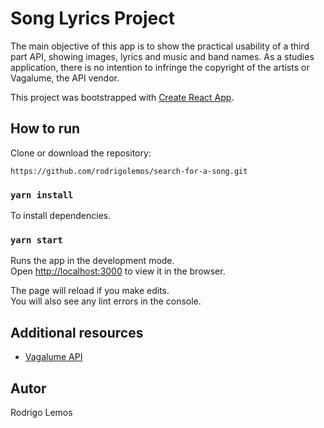 # Song Lyrics Project

The main objective of this app is to show the practical usability of a third part API, showing images, lyrics and music and band names. As a studies application, there is no intention to infringe the copyright of the artists or Vagalume, the API vendor.

This project was bootstrapped with [Create React App](https://github.com/facebook/create-react-app).

## How to run

Clone or download the repository:
```
https://github.com/rodrigolemos/search-for-a-song.git
```

### `yarn install`

To install dependencies.<br />

### `yarn start`

Runs the app in the development mode.<br />
Open [http://localhost:3000](http://localhost:3000) to view it in the browser.

The page will reload if you make edits.<br />
You will also see any lint errors in the console.

## Additional resources
- [Vagalume API](https://api.vagalume.com.br/)

## Autor

Rodrigo Lemos
